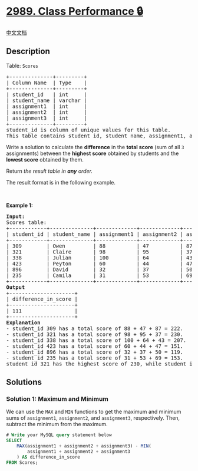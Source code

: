 # [2989. Class Performance 🔒](https://leetcode.com/problems/class-performance)

[中文文档](/solution/2900-2999/2989.Class%20Performance/README.md)

<!-- tags:Database -->

<!-- difficulty:Medium -->

## Description

<p>Table: <code>Scores</code></p>

<pre>
+--------------+---------+
| Column Name  | Type    |
+--------------+---------+
| student_id   | int     |
| student_name | varchar |
| assignment1  | int     |
| assignment2  | int     |
| assignment3  | int     |
+--------------+---------+
student_id is column of unique values for this table.
This table contains student_id, student_name, assignment1, assignment2, and assignment3.
</pre>

<p>Write a solution to calculate the <strong>difference</strong> in the <strong>total score</strong> (sum of all <code>3</code> assignments) between the <strong>highest score</strong> obtained by students and the <strong>lowest score</strong> obtained by them.</p>

<p>Return <em>the result table in <strong>any</strong> order</em><em>.</em></p>

<p>The result format is in the following example.</p>

<p>&nbsp;</p>
<p><strong class="example">Example 1:</strong></p>

<pre>
<strong>Input:</strong> 
Scores table:
+------------+--------------+-------------+-------------+-------------+
| student_id | student_name | assignment1 | assignment2 | assignment3 |
+------------+--------------+-------------+-------------+-------------+
| 309        | Owen         | 88          | 47          | 87          |
| 321        | Claire       | 98          | 95          | 37          |     
| 338        | Julian       | 100         | 64          | 43          |  
| 423        | Peyton       | 60          | 44          | 47          |  
| 896        | David        | 32          | 37          | 50          | 
| 235        | Camila       | 31          | 53          | 69          | 
+------------+--------------+-------------+-------------+-------------+
<strong>Output</strong>
+---------------------+
| difference_in_score | 
+---------------------+
| 111                 | 
+---------------------+
<strong>Explanation</strong>
- student_id 309 has a total score of 88 + 47 + 87 = 222.
- student_id 321 has a total score of 98 + 95 + 37 = 230.
- student_id 338 has a total score of 100 + 64 + 43 = 207.
- student_id 423 has a total score of 60 + 44 + 47 = 151.
- student_id 896 has a total score of 32 + 37 + 50 = 119.
- student_id 235 has a total score of 31 + 53 + 69 = 153.
student_id 321 has the highest score of 230, while student_id 896 has the lowest score of 119. Therefore, the difference between them is 111.
</pre>

## Solutions

### Solution 1: Maximum and Minimum

We can use the `MAX` and `MIN` functions to get the maximum and minimum sums of `assignment1`, `assignment2`, and `assignment3`, respectively. Then, subtract the minimum from the maximum.

<!-- tabs:start -->

```sql
# Write your MySQL query statement below
SELECT
    MAX(assignment1 + assignment2 + assignment3) - MIN(
        assignment1 + assignment2 + assignment3
    ) AS difference_in_score
FROM Scores;
```

<!-- tabs:end -->

<!-- end -->
